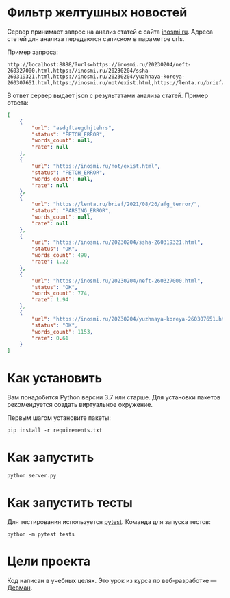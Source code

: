 # Фильтр желтушных новостей

Сервер принимает запрос на анализ статей с сайта [inosmi.ru](https://inosmi.ru/). Адреса стетей для анализа передаются саписком в параметре urls.

Пример запроса:
```
http://localhost:8888/?urls=https://inosmi.ru/20230204/neft-260327000.html,https://inosmi.ru/20230204/ssha-260319321.html,https://inosmi.ru/20230204/yuzhnaya-koreya-260307651.html,https://inosmi.ru/not/exist.html,https://lenta.ru/brief/2021/08/26/afg_terror/,asdgftaegdhjtehrs
```

В ответ сервер выдает json с результатами анализа статей. Пример ответа:
```json
[
    {
        "url": "asdgftaegdhjtehrs",
        "status": "FETCH_ERROR",
        "words_count": null,
        "rate": null
    },
    {
        "url": "https://inosmi.ru/not/exist.html",
        "status": "FETCH_ERROR",
        "words_count": null,
        "rate": null
    },
    {
        "url": "https://lenta.ru/brief/2021/08/26/afg_terror/",
        "status": "PARSING_ERROR",
        "words_count": null,
        "rate": null
    },
    {
        "url": "https://inosmi.ru/20230204/ssha-260319321.html",
        "status": "OK",
        "words_count": 490,
        "rate": 1.22
    },
    {
        "url": "https://inosmi.ru/20230204/neft-260327000.html",
        "status": "OK",
        "words_count": 774,
        "rate": 1.94
    },
    {
        "url": "https://inosmi.ru/20230204/yuzhnaya-koreya-260307651.html",
        "status": "OK",
        "words_count": 1153,
        "rate": 0.61
    }
]
```

# Как установить

Вам понадобится Python версии 3.7 или старше. Для установки пакетов рекомендуется создать виртуальное окружение.

Первым шагом установите пакеты:

```python3
pip install -r requirements.txt
```

# Как запустить

```python3
python server.py
```

# Как запустить тесты

Для тестирования используется [pytest](https://docs.pytest.org/en/latest/). Команда для запуска тестов:

```
python -m pytest tests
```


# Цели проекта

Код написан в учебных целях. Это урок из курса по веб-разработке — [Девман](https://dvmn.org).
